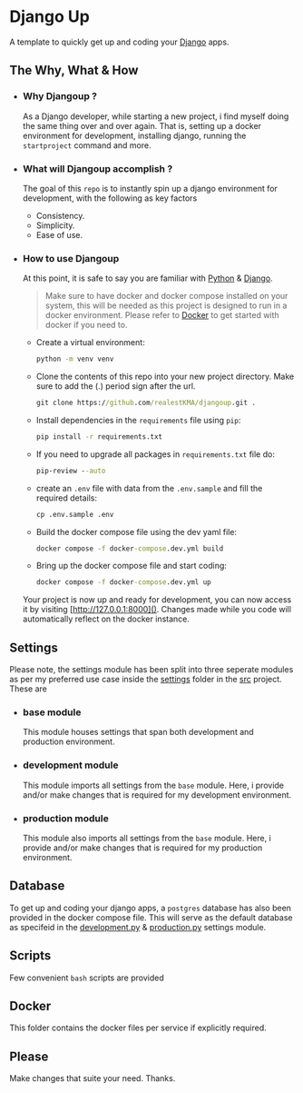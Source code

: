 # Django Up

A template to quickly get up and coding your [Django](https://www.djangoproject.com/) apps.


## The Why, What & How

*   ### Why Djangoup ?

    As a Django developer, while starting a new project, i find myself doing the same thing over and over again. That is, setting up a docker environment for development, installing django, running the ```startproject``` command and more.

*   ### What will Djangoup accomplish ?

    The goal of this ```repo``` is to instantly spin up a django environment for development, with the following as key factors

    * Consistency.
    * Simplicity.
    * Ease of use.


*   ### How to use Djangoup
    
    At this point, it is safe to say you are familiar with [Python](https://www.python.org/) & [Django](https://www.djangoproject.com/).

    > Make sure to have docker and docker compose installed on your system, this will be needed as this project is designed to run in a docker environment. Please refer to [Docker](https://docs.docker.com/) to get started with docker if you need to.
    
    * Create a virtual environment:
        ```cmd 
        python -m venv venv
        ```
    * Clone the contents of this repo into your new project directory. Make sure to add the (.) period sign after the url.
        ```cmd
        git clone https://github.com/realestKMA/djangoup.git .
        ```
    * Install dependencies in the ```requirements``` file  using ```pip```:
       ```cmd
       pip install -r requirements.txt
       ```
    * If you need to upgrade all packages in ```requirements.txt``` file do:
       ```cmd
       pip-review --auto
       ```
    * create an ```.env``` file with data from the ```.env.sample``` and fill the required details:
        ```cmd
        cp .env.sample .env
        ```
    * Build the docker compose file using the dev yaml file:
        ```cmd
        docker compose -f docker-compose.dev.yml build
        ```
    * Bring up the docker compose file and start coding:
        ```cmd
        docker compose -f docker-compose.dev.yml up
        ```

    Your project is now up and ready for development, you can now access it by visiting [http://127.0.0.1:8000](). Changes made while you code will automatically reflect on the docker instance.


## Settings

Please note, the settings module has been split into three seperate modules as per my preferred use case inside the [settings](https://github.com/realestKMA/djangoup/tree/main/src/settings) folder in the [src](https://github.com/realestKMA/djangoup/tree/main/src) project. These are

*   ### base module
    
    This module houses settings that span both development and production environment.

*   ### development module
    
    This module imports all settings from the ```base``` module. Here, i provide and/or make changes that is required for my development environment.

*   ### production module
    
    This module also imports all settings from the ```base``` module. Here, i provide and/or make changes that is required for my production environment.

## Database

To get up and coding your django apps, a ```postgres``` database has also been provided in the docker compose file. This will serve as the default database as specifeid in the [development.py](https://github.com/realestKMA/djangoup/blob/main/src/settings/development.py) & [production.py](https://github.com/realestKMA/djangoup/blob/main/src/settings/production.py) settings module. 

## Scripts

Few convenient ```bash``` scripts are provided

## Docker

This folder contains the docker files per service if explicitly required.

## Please
Make changes that suite your need. Thanks.
